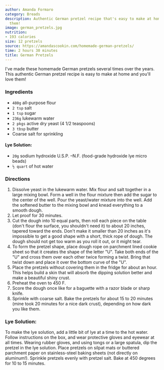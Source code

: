 ```yaml
---
author: Amanda Formaro
category: Breads
description: Authentic German pretzel recipe that's easy to make at home. You'll love
  them!
image: german_pretzels.jpg
nutrition:
- 193 calories
size: 12 pretzels
source: https://amandascookin.com/homemade-german-pretzels/
time: 2 hours 30 minutes
title: German Pretzels
---
```

I've made these homemade German pretzels several times over the years. This authentic German pretzel recipe is easy to make at home and you'll love them!

### Ingredients

* `480g` all-purpose flour
* `2 tsp` salt
* `1 tsp` sugar
* `236g` lukewarm water
* `2 pkgs` active dry yeast (4 1/2 teaspoons)
* `3 tbsp` butter
* Coarse salt for sprinkling

#### Lye Solution:

* `20g` sodium hydroxide U.S.P. –N.F. (food-grade hydroxide lye micro beads)
* `½ quart` of hot water

### Directions

1. Dissolve yeast in the lukewarm water. Mix flour and salt together in a large mixing bowl. Form a well in the flour mixture then add the sugar to the center of the well. Pour the yeast/water mixture into the well. Add the softened butter to the mixing bowl and knead everything to a smooth dough.
2. Let proof for 30 minutes.
3. Cut the dough into 10 equal parts, then roll each piece on the table (don't flour the surface, you shouldn't need it) to about 20 inches, tapered toward the ends. Don't make it smaller than 20 inches as it's impossible to get a good shape with a short, thick rope of dough. The dough should not get too warm as you roll it out, or it might tear.
4. To form the pretzel shape, place dough rope on parchment lined cookie sheet so that it creates the shape of the letter "U". Take both ends of the "U" and cross them over each other twice forming a twist. Bring that twist down and place it over the bottom curve of the "U".
5. Place the pretzels without covering them in the fridge for about an hour. This helps build a skin that will absorb the dipping solution better and make a beautiful shiny crust.
6. Preheat the oven to 450 F.
7. Score the dough once like for a baguette with a razor blade or sharp knife.
8. Sprinkle with coarse salt. Bake the pretzels for about 15 to 20 minutes (mine took 20 minutes for a nice dark crust), depending on how dark you like them.

### Lye Solution:

To make the lye solution, add a little bit of lye at a time to the hot water. Follow instructions on the box, and wear protective gloves and eyewear at all times. Wearing rubber gloves, and using tongs or a large spatula, dip the pretzel in the lye solution. Place pretzels on silpat mats or buttered parchment paper on stainless-steel baking sheets (not directly on aluminum!). Sprinkle pretzels evenly with pretzel salt. Bake at 450 degrees for 10 to 15 minutes.